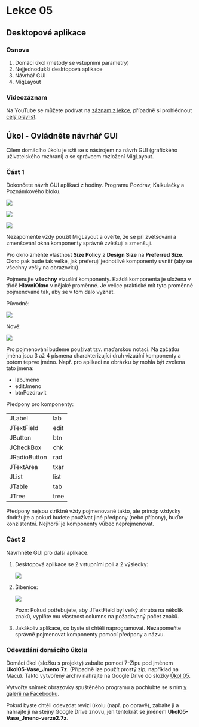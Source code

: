 Lekce 05
========

Desktopové aplikace
-------------------

### Osnova

1. Domácí úkol (metody se vstupními parametry)
1. Nejjednodušší desktopová aplikace
1. Návrhář GUI
1. MigLayout

### Videozáznam

Na YouTube se můžete podívat na [záznam z lekce](https://www.youtube.com/watch?v=2EblzN4GtMI),
případně si prohlédnout [celý playlist](https://www.youtube.com/playlist?list=PLUVJxzuCt9AROpKl3Hu-DvdgQV-xHaoQY).

Úkol - Ovládněte návrhář GUI
----------------------------

Cílem domácího úkolu je sžít se s nástrojem na návrh GUI (grafického uživatelského rozhraní) a se správcem rozložení
MigLayout.

### Část 1

Dokončete návrh GUI aplikací z hodiny. Programu Pozdrav, Kalkulačky a Poznámkového bloku.

![](ukol05-pozdrav.png)

![](ukol05-kalkulacka.png)

![](ukol05-notepad.png)

Nezapomeňte vždy použít MigLayout a ověřte, že se při zvětšování a zmenšování okna komponenty správně zvětšují a
zmenšují.

Pro okno změňte vlastnost **Size Policy** z **Design Size** na **Preferred Size**. Okno pak bude tak velké, jak preferují jednotlivé
komponenty uvnitř (aby se všechny vešly na obrazovku).

Pojmenujte **všechny** vizuální komponenty. Každá komponenta je uložena v třídě **HlavniOkno** v nějaké proměnné. Je
velice praktické mít tyto proměnné pojmenované tak, aby se v tom dalo vyznat.

Původně:

![](ukol05-prejmenovani1.png)

Nově:

![](ukol05-prejmenovani2.png)

Pro pojmenování budeme používat tzv. maďarskou notaci. Na začátku jména jsou 3 až 4 písmena charakterizující druh
vizuální komponenty a potom teprve jméno. Např. pro aplikaci na obrázku by mohla být zvolena tato jména:

* labJmeno
* editJmeno
* btnPozdravit

Předpony pro komponenty:

<table>
<tr><td>JLabel</td><td>lab</td></tr>
<tr><td>JTextField</td><td>edit</td></tr>
<tr><td>JButton</td><td>btn</td></tr>
<tr><td>JCheckBox</td><td>chk</td></tr>
<tr><td>JRadioButton</td><td>rad</td></tr>
<tr><td>JTextArea</td><td>txar</td></tr>
<tr><td>JList</td><td>list</td></tr>
<tr><td>JTable</td><td>tab</td></tr>
<tr><td>JTree</td><td>tree</td></tr>
</table>

Předpony nejsou striktně vždy pojmenované takto, ale princip vždycky dodržujte a pokud budete používat jiné předpony
(nebo přípony), buďte konzistentní. Nejhorší je komponenty vůbec nepřejmenovat.

### Část 2

Navrhněte GUI pro další aplikace.

1. Desktopová aplikace se 2 vstupními poli a 2 výsledky:

    ![](ukol05-2vstupy.png)

1. Šibenice:

    ![](ukol05-sibenice.png)

    Pozn: Pokud potřebujete, aby JTextField byl velký zhruba na několik znaků, vyplňte mu vlastnost columns na
	požadovaný počet znaků.

1. Jakákoliv aplikace, co byste si chtěli naprogramovat. Nezapomeňte správně pojmenovat komponenty pomocí předpony a
   názvu.

### Odevzdání domácího úkolu

Domácí úkol (složku s projekty) zabalte pomocí 7-Zipu pod jménem **Ukol05-Vase_Jmeno.7z**. (Případně lze použít prostý
zip, například na Macu). Takto vytvořený archív nahrajte na Google Drive do složky
[Úkol 05](https://drive.google.com/drive/u/0/folders/17XsyMyThHQJbYYQRIM1uFvXneNW17Et6).

Vytvořte snímek obrazovky spuštěného programu a pochlubte se s ním
[v galerii na Facebooku](https://www.facebook.com/media/set/?set=oa.241959989809915&type=3).

Pokud byste chtěli odevzdat revizi úkolu (např. po opravě), zabalte ji a nahrajte ji na stejný Google Drive znovu, jen
tentokrát se jménem **Ukol05-Vase_Jmeno-verze2.7z**.
